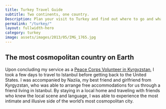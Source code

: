 ```yaml
---
title: Turkey Travel Guide
subtitle: Two continents, one country.
Description: Plan your visit to Turkey and find out where to go and what to do in Turkey. Read about itineraries, activities, places to stay and travel essentials...
permalink: "/turkey/"
layout: fullwidth-hero
category: turkey
image: assets/images/2013/05/IMG_1765.jpg
---
```


## The most cosmopolitan country on Earth

Upon concluding my service as a [Peace Corps Volunteer in Kyrgyzstan](/kyrgyzstan/), I took a few days to travel to Istanbul before getting back to the United States. I was accompanied by Naziia, my best friend and girlfriend from Kyrgyzstan, who was able to arrange free accommodations for us through a friend living in Istanbul. By staying in a local home and traveling with friends who knew the local scene and language, I was able to experience the most intimate and illusive side of the world’s most cosmopolitan city.
